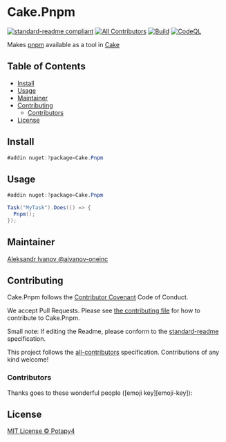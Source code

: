 # Cake.Pnpm

[![standard-readme compliant][]][standard-readme]
[![All Contributors][all-contributorsimage]](#contributors)
[![Build][githubimage]][githubbuild]
[![CodeQL][githubcodeanalysisimage]][githubcodeanalysis]

Makes [pnpm](https://pnpm.io/) available as a tool in [Cake](https://cakebuild.net/)

## Table of Contents

- [Install](#install)
- [Usage](#usage)
- [Maintainer](#maintainer)
- [Contributing](#contributing)
  - [Contributors](#contributors)
- [License](#license)

## Install

```cs
#addin nuget:?package=Cake.Pnpm
```

## Usage

```cs
#addin nuget:?package=Cake.Pnpm

Task("MyTask").Does(() => {
  Pnpm();
});
```

## Maintainer

[Aleksandr Ivanov @aivanov-oneinc][maintainer]

## Contributing

Cake.Pnpm follows the [Contributor Covenant][contrib-covenant] Code of Conduct.

We accept Pull Requests.
Please see [the contributing file][contributing] for how to contribute to Cake.Pnpm.

Small note: If editing the Readme, please conform to the [standard-readme][] specification.

This project follows the [all-contributors][] specification. Contributions of any kind welcome!

### Contributors

Thanks goes to these wonderful people ([emoji key][emoji-key]):

<!-- ALL-CONTRIBUTORS-LIST:START - Do not remove or modify this section -->
<!-- prettier-ignore -->
<!-- ALL-CONTRIBUTORS-LIST:END -->

## License

[MIT License © Potapy4][license]

[all-contributors]: https://github.com/all-contributors/all-contributors
[all-contributorsimage]: https://img.shields.io/github/all-contributors/cake-contrib/Cake.ESLint.svg?color=orange&style=flat-square
[githubbuild]: https://github.com/cake-contrib/Cake.Pnpm/actions/workflows/build.yml?query=branch%3Amaster
[githubimage]: https://github.com/cake-contrib/Cake.Pnpm/actions/workflows/build.yml/badge.svg?branch=master
[githubcodeanalysis]: https://github.com/cake-contrib/Cake.Pnpm/actions/workflows/codeql-analysis.yml?query=branch%3Amaster
[githubcodeanalysisimage]: https://github.com/cake-contrib/Cake.Pnpm/actions/workflows/codeql-analysis.yml/badge.svg?branch=master
[contrib-covenant]: https://www.contributor-covenant.org/version/1/4/code-of-conduct
[contributing]: CONTRIBUTING.md
[license]: LICENSE.txt
[maintainer]: https://github.com/aivanov-oneinc
[standard-readme]: https://github.com/RichardLitt/standard-readme
[standard-readme compliant]: https://img.shields.io/badge/readme%20style-standard-brightgreen.svg?style=flat-square
